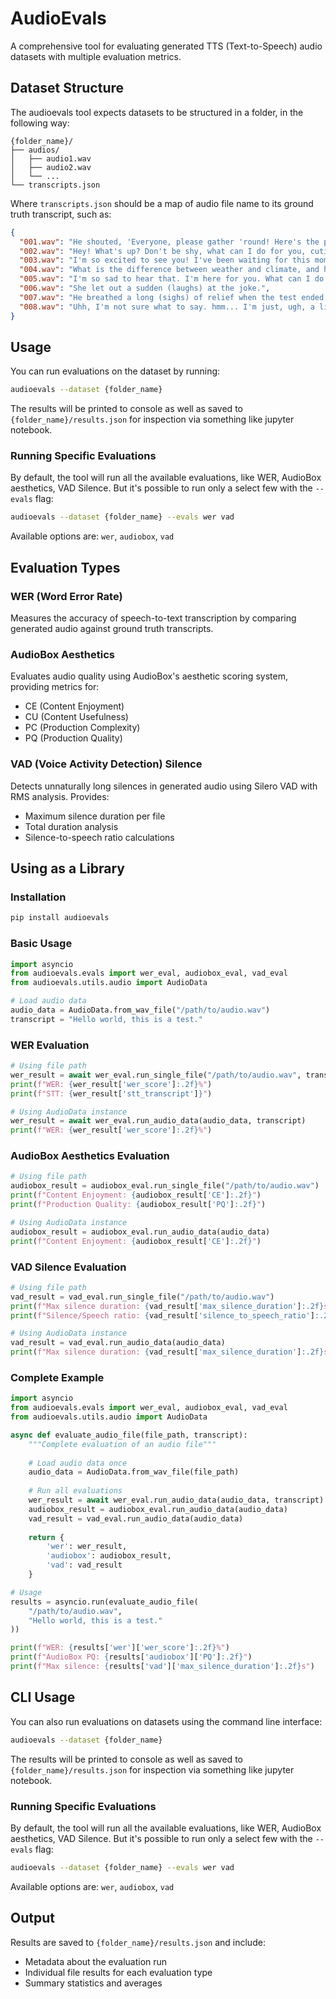 # AudioEvals

A comprehensive tool for evaluating generated TTS (Text-to-Speech) audio datasets with multiple evaluation metrics.

## Dataset Structure

The audioevals tool expects datasets to be structured in a folder, in the following way:

```
{folder_name}/
├── audios/
│   ├── audio1.wav
│   ├── audio2.wav
│   └── ...
└── transcripts.json
```

Where `transcripts.json` should be a map of audio file name to its ground truth transcript, such as:

```json
{
  "001.wav": "He shouted, 'Everyone, please gather 'round! Here's the plan: 1) Set-up at 9:15 a.m.; 2) Lunch at 12:00 p.m. (please RSVP!); 3) Playing — e.g., games, music, etc. — from 1:15 to 4:45; and 4) Clean-up at 5 p.m.'",
  "002.wav": "Hey! What's up? Don't be shy, what can I do for you, cutie?",
  "003.wav": "I'm so excited to see you! I've been waiting for this moment for so long!",
  "004.wav": "What is the difference between weather and climate, and how do scientists study and predict both? Please explain the factors that influence weather patterns and how climate change affects long-term weather trends.",
  "005.wav": "I'm so sad to hear that. I'm here for you. What can I do to help?",
  "006.wav": "She let out a sudden (laughs) at the joke.",
  "007.wav": "He breathed a long (sighs) of relief when the test ended.",
  "008.wav": "Uhh, I'm not sure what to say. hmm... I'm just, ugh, a little bit confused."
}
```

## Usage

You can run evaluations on the dataset by running:

```bash
audioevals --dataset {folder_name}
```

The results will be printed to console as well as saved to `{folder_name}/results.json` for inspection via something like jupyter notebook.

### Running Specific Evaluations

By default, the tool will run all the available evaluations, like WER, AudioBox aesthetics, VAD Silence. But it's possible to run only a select few with the `--evals` flag:

```bash
audioevals --dataset {folder_name} --evals wer vad
```

Available options are: `wer`, `audiobox`, `vad`

## Evaluation Types

### WER (Word Error Rate)
Measures the accuracy of speech-to-text transcription by comparing generated audio against ground truth transcripts.

### AudioBox Aesthetics
Evaluates audio quality using AudioBox's aesthetic scoring system, providing metrics for:
- CE (Content Enjoyment)
- CU (Content Usefulness) 
- PC (Production Complexity)
- PQ (Production Quality)

### VAD (Voice Activity Detection) Silence
Detects unnaturally long silences in generated audio using Silero VAD with RMS analysis. Provides:
- Maximum silence duration per file
- Total duration analysis
- Silence-to-speech ratio calculations

## Using as a Library

### Installation

```bash
pip install audioevals
```

### Basic Usage

```python
import asyncio
from audioevals.evals import wer_eval, audiobox_eval, vad_eval
from audioevals.utils.audio import AudioData

# Load audio data
audio_data = AudioData.from_wav_file("/path/to/audio.wav")
transcript = "Hello world, this is a test."
```

### WER Evaluation

```python
# Using file path
wer_result = await wer_eval.run_single_file("/path/to/audio.wav", transcript)
print(f"WER: {wer_result['wer_score']:.2f}%")
print(f"STT: {wer_result['stt_transcript']}")

# Using AudioData instance
wer_result = await wer_eval.run_audio_data(audio_data, transcript)
print(f"WER: {wer_result['wer_score']:.2f}%")
```

### AudioBox Aesthetics Evaluation

```python
# Using file path
audiobox_result = audiobox_eval.run_single_file("/path/to/audio.wav")
print(f"Content Enjoyment: {audiobox_result['CE']:.2f}")
print(f"Production Quality: {audiobox_result['PQ']:.2f}")

# Using AudioData instance
audiobox_result = audiobox_eval.run_audio_data(audio_data)
print(f"Content Enjoyment: {audiobox_result['CE']:.2f}")
```

### VAD Silence Evaluation

```python
# Using file path
vad_result = vad_eval.run_single_file("/path/to/audio.wav")
print(f"Max silence duration: {vad_result['max_silence_duration']:.2f}s")
print(f"Silence/Speech ratio: {vad_result['silence_to_speech_ratio']:.2f}")

# Using AudioData instance
vad_result = vad_eval.run_audio_data(audio_data)
print(f"Max silence duration: {vad_result['max_silence_duration']:.2f}s")
```

### Complete Example

```python
import asyncio
from audioevals.evals import wer_eval, audiobox_eval, vad_eval
from audioevals.utils.audio import AudioData

async def evaluate_audio_file(file_path, transcript):
    """Complete evaluation of an audio file"""
    
    # Load audio data once
    audio_data = AudioData.from_wav_file(file_path)
    
    # Run all evaluations
    wer_result = await wer_eval.run_audio_data(audio_data, transcript)
    audiobox_result = audiobox_eval.run_audio_data(audio_data)
    vad_result = vad_eval.run_audio_data(audio_data)
    
    return {
        'wer': wer_result,
        'audiobox': audiobox_result,
        'vad': vad_result
    }

# Usage
results = asyncio.run(evaluate_audio_file(
    "/path/to/audio.wav", 
    "Hello world, this is a test."
))

print(f"WER: {results['wer']['wer_score']:.2f}%")
print(f"AudioBox PQ: {results['audiobox']['PQ']:.2f}")
print(f"Max silence: {results['vad']['max_silence_duration']:.2f}s")
```

## CLI Usage

You can also run evaluations on datasets using the command line interface:

```bash
audioevals --dataset {folder_name}
```

The results will be printed to console as well as saved to `{folder_name}/results.json` for inspection via something like jupyter notebook.

### Running Specific Evaluations

By default, the tool will run all the available evaluations, like WER, AudioBox aesthetics, VAD Silence. But it's possible to run only a select few with the `--evals` flag:

```bash
audioevals --dataset {folder_name} --evals wer vad
```

Available options are: `wer`, `audiobox`, `vad`

## Output

Results are saved to `{folder_name}/results.json` and include:
- Metadata about the evaluation run
- Individual file results for each evaluation type
- Summary statistics and averages